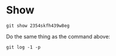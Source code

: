# Show

```
git show 2354skfh439w8eg
```

Do the same thing as the command above:
```
git log -1 -p
```
